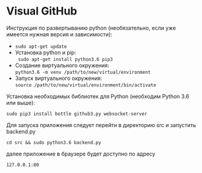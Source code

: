 
# Visual GitHub

Инструкция по развертыванию python (необязательно, если уже имеется нужная версия и зависимости):
* `sudo apt-get update`  
* Установка python и pip:  
` sudo apt-get install python3.6 pip3`
* Создание виртуального окружения:  
`python3.6 -m venv /path/to/new/virtual/environment`
* Запуск виртуального окружения:  
`source /path/to/new/virtual/environment/bin/activate`


Установка необходимых библиотек для Python (необходим Python 3.6 или выше):  
```
sudo pip3 install bottle github3.py websocket-server
```

Для запуска приложения следует перейти в директорию src и запустить backend.py 
```
cd src && sudo python3.6 backend.py
```

далее приложение в браузере будет доступно по адресу 
```
127.0.0.1:80
```
